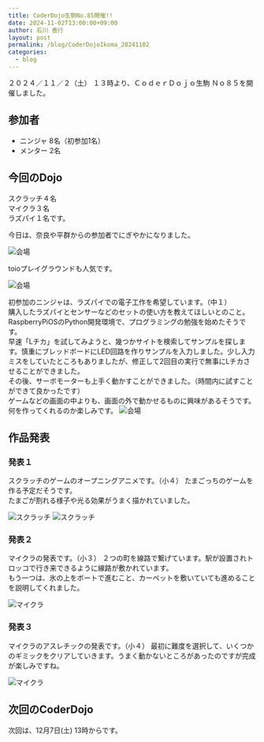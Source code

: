 ```yaml
---
title: CoderDojo生駒No.85開催!!
date: 2024-11-02T13:00:00+09:00
author: 石川 善行
layout: post
permalink: /blog/CoderDojoIkoma_20241102
categories:
  - blog
---
```

２０２４／１１／２（土） １３時より、ＣｏｄｅｒＤｏｊｏ生駒 Ｎｏ８５を開催しました。

## 参加者

- ニンジャ 8名（初参加1名）
- メンター 2名

## 今回のDojo

スクラッチ４名  
マイクラ３名  
ラズパイ１名です。

今日は、奈良や平群からの参加者でにぎやかになりました。

![会場](/assets/images/2024/11/1102_0.jpg)

toioプレイグラウンドも人気です。

![会場](/assets/images/2024/11/1102_0_0.jpg)

初参加のニンジャは、ラズパイでの電子工作を希望しています。（中１）  
購入したラズパイとセンサーなどのセットの使い方を教えてほしいとのこと。RaspberryPiOSのPython開発環境で、プログラミングの勉強を始めたそうです。  
早速「Lチカ」を試してみようと、幾つかサイトを検索してサンプルを探します。慎重にブレッドボードにLED回路を作りサンプルを入力しました。少し入力ミスをしていたところもありましたが、修正して2回目の実行で無事にLチカさせることができました。  
その後、サーボモーターも上手く動かすことができました。（時間内に試すことができて良かったです）  
ゲームなどの画面の中よりも、画面の外で動かせるものに興味があるそうです。何を作ってくれるのか楽しみです。
![会場](/assets/images/2024/11/1102_1.jpg)


## 作品発表
### 発表１
スクラッチのゲームのオープニングアニメです。（小４）  たまごっちのゲームを作る予定だそうです。  
たまごが割れる様子や光る効果がうまく描かれていました。

![スクラッチ](/assets/images/2024/11/1102_2.jpg)
![スクラッチ](/assets/images/2024/11/1102_3.jpg)

### 発表２
マイクラの発表です。（小３）  ２つの町を線路で繋げています。駅が設置されトロッコで行き来できるように線路が敷かれています。  
もう一つは、氷の上をボートで進むこと、カーペットを敷いていても進めることを説明してくれました。

![マイクラ](/assets/images/2024/11/1102_4.jpg)

### 発表３
マイクラのアスレチックの発表です。（小４）  最初に難度を選択して、いくつかのギミックをクリアしていきます。うまく動かないところがあったのですが完成が楽しみですね。

![マイクラ](/assets/images/2024/11/1102_5.jpg)

## 次回のCoderDojo
次回は、12月7日(土) 13時からです。
